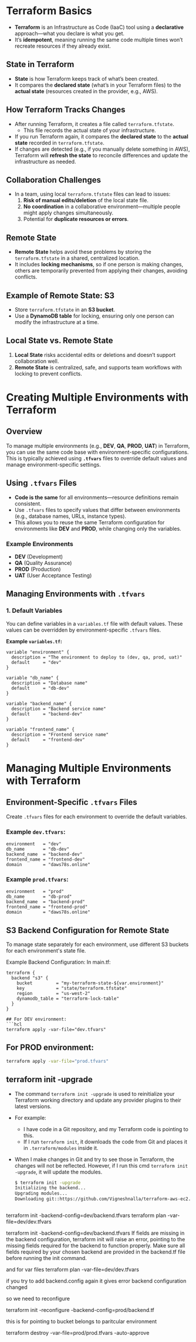 # Terraform Basics

- **Terraform** is an Infrastructure as Code (IaaC) tool using a **declarative** approach—what you declare is what you get.
- It’s **idempotent**, meaning running the same code multiple times won’t recreate resources if they already exist.

## State in Terraform

- **State** is how Terraform keeps track of what’s been created.
- It compares the **declared state** (what’s in your Terraform files) to the **actual state** (resources created in the provider, e.g., AWS).

## How Terraform Tracks Changes

- After running Terraform, it creates a file called `terraform.tfstate`.
  - This file records the actual state of your infrastructure.
- If you run Terraform again, it compares the **declared state** to the **actual state** recorded in `terraform.tfstate`.
- If changes are detected (e.g., if you manually delete something in AWS), Terraform will **refresh the state** to reconcile differences and update the infrastructure as needed.

## Collaboration Challenges

- In a team, using local `terraform.tfstate` files can lead to issues:
  1. **Risk of manual edits/deletion** of the local state file.
  2. **No coordination** in a collaborative environment—multiple people might apply changes simultaneously.
  3. Potential for **duplicate resources or errors**.

## Remote State

- **Remote State** helps avoid these problems by storing the `terraform.tfstate` in a shared, centralized location.
- It includes **locking mechanisms**, so if one person is making changes, others are temporarily prevented from applying their changes, avoiding conflicts.

## Example of Remote State: S3

- Store `terraform.tfstate` in an **S3 bucket**.
- Use a **DynamoDB table** for locking, ensuring only one person can modify the infrastructure at a time.

## Local State vs. Remote State

1. **Local State** risks accidental edits or deletions and doesn’t support collaboration well.
2. **Remote State** is centralized, safe, and supports team workflows with locking to prevent conflicts.


# Creating Multiple Environments with Terraform

## Overview
To manage multiple environments (e.g., **DEV**, **QA**, **PROD**, **UAT**) in Terraform, you can use the same code base with environment-specific configurations. This is typically achieved using **`.tfvars`** files to override default values and manage environment-specific settings.

## Using `.tfvars` Files

- **Code is the same** for all environments—resource definitions remain consistent.
- Use `.tfvars` files to specify values that differ between environments (e.g., database names, URLs, instance types).
- This allows you to reuse the same Terraform configuration for environments like **DEV** and **PROD**, while changing only the variables.

### Example Environments
- **DEV** (Development)
- **QA** (Quality Assurance)
- **PROD** (Production)
- **UAT** (User Acceptance Testing)

## Managing Environments with `.tfvars`

### 1. **Default Variables**
You can define variables in a `variables.tf` file with default values. These values can be overridden by environment-specific `.tfvars` files.

**Example `variables.tf`:**
```hcl
variable "environment" {
  description = "The environment to deploy to (dev, qa, prod, uat)"
  default     = "dev"
}

variable "db_name" {
  description = "Database name"
  default     = "db-dev"
}

variable "backend_name" {
  description = "Backend service name"
  default     = "backend-dev"
}

variable "frontend_name" {
  description = "Frontend service name"
  default     = "frontend-dev"
}
```
# Managing Multiple Environments with Terraform

## Environment-Specific `.tfvars` Files

Create `.tfvars` files for each environment to override the default variables.

### Example `dev.tfvars`:
```hcl
environment   = "dev"
db_name       = "db-dev"
backend_name  = "backend-dev"
frontend_name = "frontend-dev"
domain        = "daws78s.online"
```
### Example `prod.tfvars`:
```hcl
environment   = "prod"
db_name       = "db-prod"
backend_name  = "backend-prod"
frontend_name = "frontend-prod"
domain        = "daws78s.online"
```
## S3 Backend Configuration for Remote State
To manage state separately for each environment, use different S3 buckets for each environment's state file.


Example Backend Configuration:
In main.tf:
```hcl
terraform {
  backend "s3" {
    bucket         = "my-terraform-state-${var.environment}"
    key            = "state/terraform.tfstate"
    region         = "us-west-2"
    dynamodb_table = "terraform-lock-table"
  }
}

## For DEV environment:
```hcl
terraform apply -var-file="dev.tfvars"
```
## For PROD environment:
```bash 
terraform apply -var-file="prod.tfvars"
```
## terraform init -upgrade

- The command `terraform init -upgrade` is used to reinitialize your Terraform working directory and update any provider plugins to their latest versions.

- For example:
  - I have code in a Git repository, and my Terraform code is pointing to this.
  - If I run `terraform init`, it downloads the code from Git and places it in `.terraform/modules` inside it.

- When I make changes in Git and try to see those in Terraform, the changes will not be reflected. However, if I run this cmd `terraform init -upgrade`, it will update the modules.
  
  ```bash
  $ terraform init -upgrade
  Initializing the backend...
  Upgrading modules...
  Downloading git::https://github.com/Vigneshnalla/terraform-aws-ec2.git?ref=main for ec2-test...       



terraform init -backend-config=dev/backend.tfvars
terraform plan -var-file=dev/dev.tfvars

terraform init -backend-config=dev/backend.tfvars
If fields are missing in the backend configuration, terraform init will raise an error, pointing to the missing fields required for the backend to function properly. Make sure all fields required by your chosen backend are provided in the backend.tf file before running the init command.

and for var files
terraform plan -var-file=dev/dev.tfvars

if you try to add backend.config again it gives error backend configuration changed

so we need to reconfigure

terraform init -reconfigure -backend-config=prod/backend.tf

this is for pointing to bucket belongs to paritcular environment

terraform destroy -var-file=prod/prod.tfvars -auto-approve